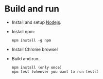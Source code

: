 # Build and run

- Install and setup [Nodejs](https://nodejs.org/en/).
- Install npm:

      npm install -g npm

- Install Chrome browser
- Build and run.

      npm install (only once)
      npm test (whenver you want to run tests)
